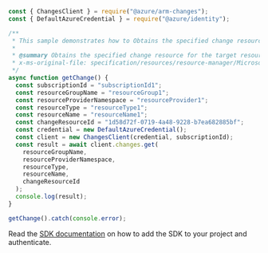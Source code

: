 ```javascript
const { ChangesClient } = require("@azure/arm-changes");
const { DefaultAzureCredential } = require("@azure/identity");

/**
 * This sample demonstrates how to Obtains the specified change resource for the target resource
 *
 * @summary Obtains the specified change resource for the target resource
 * x-ms-original-file: specification/resources/resource-manager/Microsoft.Resources/stable/2022-05-01/examples/GetChange.json
 */
async function getChange() {
  const subscriptionId = "subscriptionId1";
  const resourceGroupName = "resourceGroup1";
  const resourceProviderNamespace = "resourceProvider1";
  const resourceType = "resourceType1";
  const resourceName = "resourceName1";
  const changeResourceId = "1d58d72f-0719-4a48-9228-b7ea682885bf";
  const credential = new DefaultAzureCredential();
  const client = new ChangesClient(credential, subscriptionId);
  const result = await client.changes.get(
    resourceGroupName,
    resourceProviderNamespace,
    resourceType,
    resourceName,
    changeResourceId
  );
  console.log(result);
}

getChange().catch(console.error);
```

Read the [SDK documentation](https://github.com/Azure/azure-sdk-for-js/blob/%40azure%2Farm-changes_1.0.0/sdk/changes/arm-changes/README.md) on how to add the SDK to your project and authenticate.
